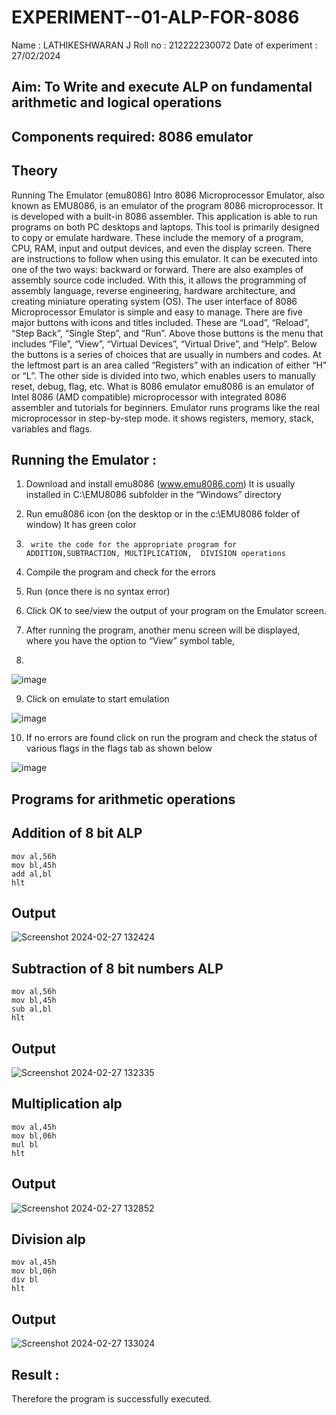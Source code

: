 # EXPERIMENT--01-ALP-FOR-8086
Name : LATHIKESHWARAN J
Roll no : 212222230072 
Date of experiment : 27/02/2024





## Aim: To Write and execute ALP on fundamental arithmetic and logical operations
## Components required: 8086  emulator 
## Theory 
Running The Emulator (emu8086) Intro 8086 Microprocessor Emulator, also known as EMU8086, is an emulator of the program 8086 microprocessor. It is developed with a built-in 8086 assembler. This application is able to run programs on both PC desktops and laptops. This tool is primarily designed to copy or emulate hardware. These include the memory of a program, CPU, RAM, input and output devices, and even the display screen. There are instructions to follow when using this emulator. It can be executed into one of the two ways: backward or forward. There are also examples of assembly source code included. With this, it allows the programming of assembly language, reverse engineering, hardware architecture, and creating miniature operating system (OS). The user interface of 8086 Microprocessor Emulator is simple and easy to manage. There are five major buttons with icons and titles included. These are “Load”, “Reload”, “Step Back”, “Single Step”, and “Run”. Above those buttons is the menu that includes “File”, “View”, “Virtual Devices”, “Virtual Drive”, and “Help”. Below the buttons is a series of choices that are usually in numbers and codes. At the leftmost part is an area called “Registers” with an indication of either “H” or “L”. The other side is divided into two, which enables users to manually reset, debug, flag, etc. What is 8086 emulator emu8086 is an emulator of Intel 8086 (AMD compatible) microprocessor with integrated 8086 assembler and tutorials for beginners. Emulator runs programs like the real microprocessor in step-by-step mode. it shows registers, memory, stack, variables and flags.


 ## Running the Emulator :
1.	Download and install emu8086 (www.emu8086.com) It is usually installed in C:\EMU8086 subfolder in the “Windows” directory
2.	  Run  emu8086 icon (on the desktop or in the c:\EMU8086 folder of window) It has green color 
 
 
3.		write the code for the appropriate program for ADDITION,SUBTRACTION, MULTIPLICATION,  DIVISION operations 

4.	 Compile the program and check for the errors 
5.	Run (once there is no syntax error) 

6.	Click OK to see/view the output of your program on the Emulator screen. 


7.	After running the program, another menu screen will be displayed, where you have the option to “View” symbol table,
8.	 


![image](https://user-images.githubusercontent.com/36288975/189273263-d65baae9-4b8f-4723-afb3-c0ffa4052b04.png)











9.	Click on emulate to start emulation 








![image](https://user-images.githubusercontent.com/36288975/189273273-9bb36ec1-e2e8-4892-8d35-37707332bfdc.png)








10.	If no errors are found click on run the program and check the status of various flags in the flags tab as shown below 






![image](https://user-images.githubusercontent.com/36288975/189273277-113a2a33-4a40-4ff8-95a5-ecd3a1f504fe.png)







## Programs for arithmetic  operations

## Addition  of 8 bit ALP 
```
mov al,56h
mov bl,45h
add al,bl
hlt
```


## Output  
![Screenshot 2024-02-27 132424](https://github.com/LATHIKESHWARAN/EXPERIMENT--01-ALP-FOR-8086/assets/119393556/a7b1a964-12bb-46a3-807d-dc5facd02f34)

## Subtraction   of 8 bit numbers  ALP 
```
mov al,56h
mov bl,45h
sub al,bl
hlt                                         
```
## Output
![Screenshot 2024-02-27 132335](https://github.com/LATHIKESHWARAN/EXPERIMENT--01-ALP-FOR-8086/assets/119393556/6836c69d-3943-4684-9960-9fdf71a09fca)

## Multiplication alp 
```
mov al,45h
mov bl,06h
mul bl
hlt
```
## Output  
![Screenshot 2024-02-27 132852](https://github.com/LATHIKESHWARAN/EXPERIMENT--01-ALP-FOR-8086/assets/119393556/a34e15df-82f0-46d2-ae58-6af298f3e12a)


## Division alp 
```
mov al,45h
mov bl,06h
div bl
hlt
```
## Output  
![Screenshot 2024-02-27 133024](https://github.com/LATHIKESHWARAN/EXPERIMENT--01-ALP-FOR-8086/assets/119393556/96fbc4c7-2272-43cc-b973-c5362dad6e30)


## Result :
 
Therefore the program is successfully executed.








